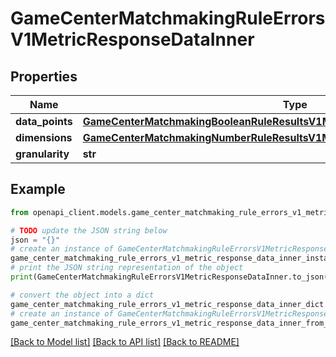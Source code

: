 # GameCenterMatchmakingRuleErrorsV1MetricResponseDataInner


## Properties

Name | Type | Description | Notes
------------ | ------------- | ------------- | -------------
**data_points** | [**GameCenterMatchmakingBooleanRuleResultsV1MetricResponseDataInnerDataPoints**](GameCenterMatchmakingBooleanRuleResultsV1MetricResponseDataInnerDataPoints.md) |  | [optional] 
**dimensions** | [**GameCenterMatchmakingNumberRuleResultsV1MetricResponseDataInnerDimensions**](GameCenterMatchmakingNumberRuleResultsV1MetricResponseDataInnerDimensions.md) |  | [optional] 
**granularity** | **str** |  | [optional] 

## Example

```python
from openapi_client.models.game_center_matchmaking_rule_errors_v1_metric_response_data_inner import GameCenterMatchmakingRuleErrorsV1MetricResponseDataInner

# TODO update the JSON string below
json = "{}"
# create an instance of GameCenterMatchmakingRuleErrorsV1MetricResponseDataInner from a JSON string
game_center_matchmaking_rule_errors_v1_metric_response_data_inner_instance = GameCenterMatchmakingRuleErrorsV1MetricResponseDataInner.from_json(json)
# print the JSON string representation of the object
print(GameCenterMatchmakingRuleErrorsV1MetricResponseDataInner.to_json())

# convert the object into a dict
game_center_matchmaking_rule_errors_v1_metric_response_data_inner_dict = game_center_matchmaking_rule_errors_v1_metric_response_data_inner_instance.to_dict()
# create an instance of GameCenterMatchmakingRuleErrorsV1MetricResponseDataInner from a dict
game_center_matchmaking_rule_errors_v1_metric_response_data_inner_from_dict = GameCenterMatchmakingRuleErrorsV1MetricResponseDataInner.from_dict(game_center_matchmaking_rule_errors_v1_metric_response_data_inner_dict)
```
[[Back to Model list]](../README.md#documentation-for-models) [[Back to API list]](../README.md#documentation-for-api-endpoints) [[Back to README]](../README.md)


